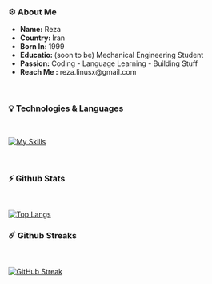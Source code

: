 ### ⚙️ About Me
  <ul>
  	    <li><b>Name:</b> Reza</li>
	    <li><b>Country: </b> Iran</li>
  	    <li><b>Born In: </b> 1999</li>
	    <li><b>Educatio: </b> (soon to be) Mechanical Engineering Student</li>
	    <li><b>Passion:</b> Coding - Language Learning - Building Stuff</li>
	    <li><b>Reach Me :</b> reza.linusx@gmail.com</li>
</ul>

<br/>

### 💡 Technologies & Languages

  <br />
  
  [![My Skills](https://skillicons.dev/icons?i=html,css,js,ts,react,tailwind,git,github,c,linux,figma,mongodb)](https://skillicons.dev)
  

<br/>

  ### ⚡ Github Stats

  <br />
  
  [![Top Langs](https://github-readme-stats-git-masterrstaa-rickstaa.vercel.app/api/top-langs/?username=rezabr1999&theme=gruvbox&hide_border=true)](https://github.com/rezabr1999/github-readme-stats)

  


### ☄️ Github Streaks</b>

  <br />

  [![GitHub Streak](https://streak-stats.demolab.com?user=rezabr1999&theme=gruvbox&hide_border=true&mode=daily)](https://git.io/streak-stats)
    



